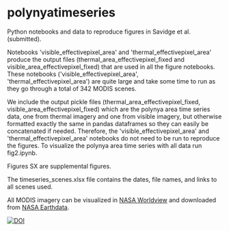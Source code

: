 # polynyatimeseries

Python notebooks and data to reproduce figures in Savidge et al. (submitted).

Notebooks 'visible_effectivepixel_area' and 'thermal_effectivepixel_area' produce the output files (thermal_area_effectivepixel_fixed and visible_area_effectivepixel_fixed) that are used in all the figure notebooks. These notebooks ('visible_effectivepixel_area', 'thermal_effectivepixel_area') are quite large and take some time to run as they go through a total of 342 MODIS scenes.

We include the output pickle files (thermal_area_effectivepixel_fixed, visible_area_effectivepixel_fixed) which are the polynya area time series data, one from thermal imagery and one from visible imagery, but otherwise formatted exactly the same in pandas dataframes so they can easily be concatenated if needed. Therefore, the 'visible_effectivepixel_area' and 'thermal_effectivepixel_area' notebooks do not need to be run to reproduce the figures. To visualize the polynya area time series with all data run fig2.ipynb.

Figures SX are supplemental figures.

The timeseries_scenes.xlsx file contains the dates, file names, and links to all scenes used.

All MODIS imagery can be visualized in [NASA Worldview](https://worldview.earthdata.nasa.gov/) and downloaded from [NASA Earthdata](https://search.earthdata.nasa.gov/). 

[![DOI](https://zenodo.org/badge/674354609.svg)](https://zenodo.org/doi/10.5281/zenodo.10042119)
